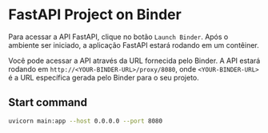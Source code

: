 # FastAPI Project on Binder

Para acessar a API FastAPI, clique no botão `Launch Binder`. Após o ambiente ser iniciado, a aplicação FastAPI estará rodando em um contêiner.

Você pode acessar a API através da URL fornecida pelo Binder. A API estará rodando em `http://<YOUR-BINDER-URL>/proxy/8080`, onde `<YOUR-BINDER-URL>` é a URL específica gerada pelo Binder para o seu projeto.

## Start command

```bash
uvicorn main:app --host 0.0.0.0 --port 8080
```
